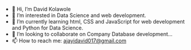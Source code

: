- 👋 Hi, I’m David Kolawole
- 👀 I’m interested in Data Science and web development.
- 🌱 I’m currently learning html, CSS and JavaScript for web development and Python for Data Science.
- 💞️ I’m looking to collaborate on Company Database development...
- 📫 How to reach me: ajayidavid017@gmail.com

<!---
DavidKolawole/DavidKolawole is a ✨ special ✨ repository because its `README.md` (this file) appears on your GitHub profile.
You can click the Preview link to take a look at your changes.
--->
